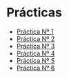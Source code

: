 # Prácticas 

- [Práctica Nº 1](https://github.com/marlenelisvas/SWAP/blob/master/Practicas/practica_1.md)
- [Práctica Nº 2]()
- [Práctica Nº 3]()
- [Práctica Nº 4]()
- [Práctica Nº 5]()
- [Práctica Nº 6]()

